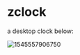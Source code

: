 # zclock
a desktop clock below:

![1545557906750](C:\Users\Daphnis\AppData\Roaming\Typora\typora-user-images\1545557906750.png)
